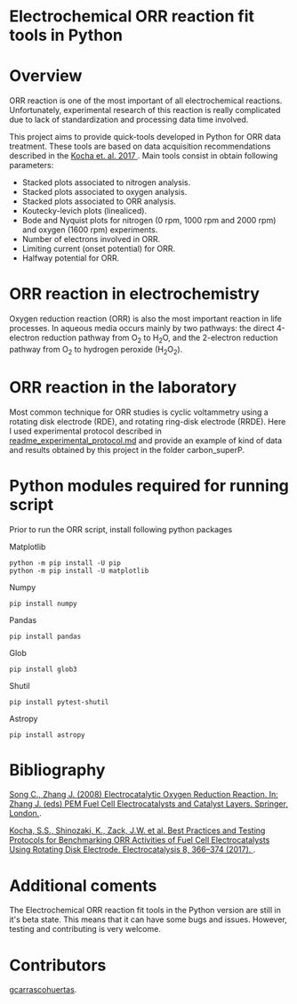 
# Electrochemical ORR reaction fit tools in Python

# Overview

ORR reaction is one of the most important of all electrochemical reactions. Unfortunately, experimental research of this reaction is really complicated due to lack of standardization and processing data time involved. 

This project aims to provide quick-tools developed in Python for ORR data treatment. These tools are based on data acquisition recommendations described in the [Kocha et. al. 2017 ](https://doi.org/10.1007/s12678-017-0378-6).
Main tools consist in obtain following parameters: 

- Stacked plots associated to nitrogen analysis.
- Stacked plots associated to oxygen analysis.
- Stacked plots associated to ORR analysis.
- Koutecky-levich plots (linealiced).
- Bode and Nyquist plots for nitrogen (0 rpm, 1000 rpm and 2000 rpm) and oxygen (1600 rpm) experiments. 
- Number of electrons involved in ORR.
- Limiting current (onset potential) for ORR.
- Halfway potential for ORR. 


# ORR reaction in electrochemistry

Oxygen reduction reaction (ORR) is also the most important reaction in life processes. In aqueous media occurs mainly by two pathways: the direct 4-electron reduction pathway from O<sub>2</sub> to H<sub>2</sub>O, and the 2-electron reduction pathway from O<sub>2</sub> to hydrogen peroxide (H<sub>2</sub>O<sub>2</sub>).

# ORR reaction in the laboratory

Most common technique for ORR studies is cyclic voltammetry using a rotating disk electrode (RDE), and rotating ring-disk electrode (RRDE). 
Here I used experimental protocol described in [readme_experimental_protocol.md](https://github.com/gcarrascohuertas/electrochemical_ORR_procesing/blob/main/readme_experimental_protocol.md) and provide an example of kind of data and results obtained by this project in the folder carbon_superP.

# Python modules required for running script

Prior to run the ORR script, install following python packages 

Matplotlib

    python -m pip install -U pip
    python -m pip install -U matplotlib

Numpy

    pip install numpy
    
Pandas

    pip install pandas
    
Glob

    pip install glob3
    
Shutil  

    pip install pytest-shutil   
    
Astropy 

    pip install astropy
    
# Bibliography



[Song C., Zhang J. (2008) Electrocatalytic Oxygen Reduction Reaction. In: Zhang J. (eds) PEM Fuel Cell Electrocatalysts and Catalyst Layers. Springer, London.](https://link.springer.com/chapter/10.1007/978-1-84800-936-3_2).

[Kocha, S.S., Shinozaki, K., Zack, J.W. et al. Best Practices and Testing Protocols for Benchmarking ORR Activities of Fuel Cell Electrocatalysts Using Rotating Disk Electrode. Electrocatalysis 8, 366–374 (2017). ](https://link.springer.com/article/10.1007/s12678-017-0378-6).


# Additional coments

The Electrochemical ORR reaction fit tools in the Python version are still in it's beta state. This means that it can have some bugs and issues. However, testing and contributing is very welcome.

# Contributors

[gcarrascohuertas](https://github.com/gcarrascohuertas).
